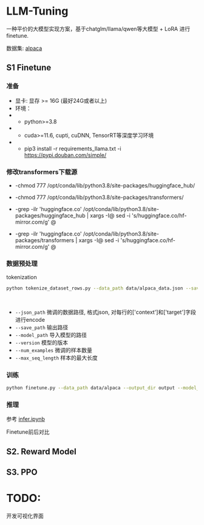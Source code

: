 # LLM-Tuning

一种平价的大模型实现方案，基于chatglm/llama/qwen等大模型 + LoRA 进行finetune.

数据集: [alpaca](https://github.com/tatsu-lab/stanford_alpaca)


## S1 Finetune

### 准备

- 显卡: 显存 >= 16G (最好24G或者以上)
- 环境：
- - python>=3.8
- - cuda>=11.6, cupti, cuDNN, TensorRT等深度学习环境
- - pip3 install -r requirements_llama.txt -i https://pypi.douban.com/simple/

### 修改transformers下载源

- -chmod 777 /opt/conda/lib/python3.8/site-packages/huggingface_hub/
- -chmod 777 /opt/conda/lib/python3.8/site-packages/transformers/

- -grep -ilr 'huggingface.co' /opt/conda/lib/python3.8/site-packages/huggingface_hub | xargs -I@ sed -i  's/huggingface.co/hf-mirror.com/g' @
- -grep -ilr 'huggingface.co' /opt/conda/lib/python3.8/site-packages/transformers | xargs -I@ sed -i  's/huggingface.co/hf-mirror.com/g' @


### 数据预处理

tokenization

```bash
python tokenize_dataset_rows.py --data_path data/alpaca_data.json --save_path data/alpaca --model_path modelscope/Llama-2-7b-ms --version v1 --num_examples 1500 --max_seq_length 200 --skip_overlength  False
         
    
```

- `--json_path` 微调的数据路径, 格式json, 对每行的['context']和['target']字段进行encode
- `--save_path` 输出路径
- `--model_path` 导入模型的路径
- `--version` 模型的版本
- `--num_examples` 微调的样本数量
- `--max_seq_length` 样本的最大长度


### 训练

```bash
python finetune.py --data_path data/alpaca --output_dir output --model_path modelscope/Llama-2-7b-ms --lora_rank 8 --per_device_train_batch_size 6 --gradient_accumulation_steps 1 --max_steps 52000 --save_steps 1000 --save_total_limit 2 --learning_rate 1e-4 --fp16 --remove_unused_columns false --logging_steps 50

```

### 推理

参考 [infer.ipynb](infer.ipynb)

Finetune前后对比

## S2. Reward Model

## S3. PPO


# TODO:
开发可视化界面
